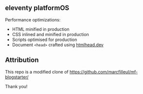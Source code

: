 ## eleventy platformOS

Performance optimizations:

- HTML minified in production
- CSS inlined and minified in production
- Scripts optimised for production
- Document `<head>` crafted using [htmlhead.dev](https://htmlhead.dev)

## Attribution

This repo is a modified clone of https://github.com/marcfilleul/mf-blogstarter/ 

Thank you!